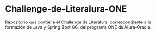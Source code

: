 # Challenge-de-Literalura-ONE
Repositorio que contiene el Challenge de Literalura, correspondiente a la formación de Java y Spring Boot G6, del programa ONE de Alura-Oracle.
